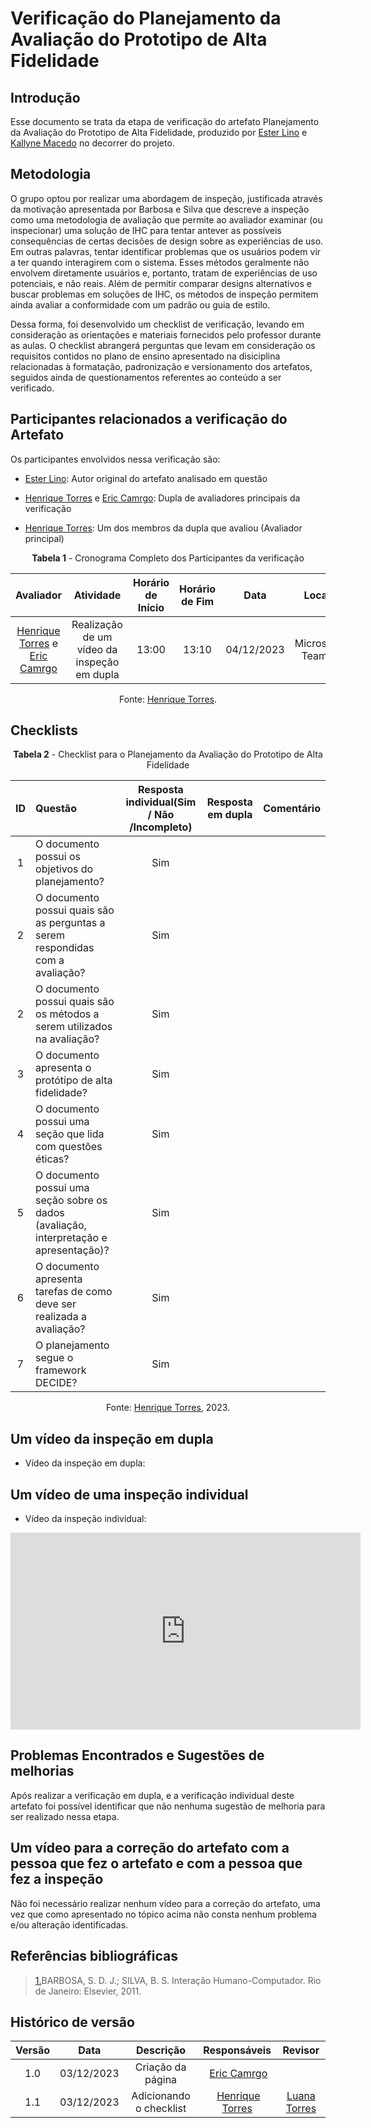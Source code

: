 # **Verificação do Planejamento da Avaliação do Prototipo de Alta Fidelidade**

## Introdução

Esse documento se trata da etapa de verificação do artefato Planejamento da Avaliação do Prototipo de Alta Fidelidade, produzido por [Ester Lino](https://github.com/esteerlino) e [Kallyne Macedo](https://github.com/kalipassos) no decorrer do projeto.

## Metodologia

O grupo optou por realizar uma abordagem de inspeção, justificada através da motivação apresentada por Barbosa e Silva que descreve a inspeção como uma metodologia de avaliação que permite ao avaliador examinar (ou inspecionar) uma solução de IHC para tentar antever as possíveis consequências de certas decisões de design sobre as experiências de uso. Em outras palavras, tentar identificar problemas que os usuários podem vir a ter quando interagirem com o sistema. Esses métodos geralmente não envolvem diretamente usuários e, portanto, tratam de experiências de uso potenciais, e não reais. Além de permitir comparar designs alternativos e buscar problemas em soluções de IHC, os métodos de inspeção permitem ainda avaliar a conformidade com um padrão ou guia de estilo.

Dessa forma, foi desenvolvido um checklist de verificação, levando em consideração as orientações e materiais fornecidos pelo professor durante as aulas. O checklist abrangerá perguntas que levam em consideração os requisitos contidos no plano de ensino apresentado na disiciplina relacionadas à formatação, padronização e versionamento dos artefatos, seguidos ainda de questionamentos referentes ao conteúdo a ser verificado.

## Participantes relacionados a verificação do Artefato

Os participantes envolvidos nessa verificação são:

- [Ester Lino](https://github.com/esteerlino): Autor original do artefato analisado em questão

- [Henrique Torres](https://github.com/henriqtorresl) e [Eric Camrgo](https://github.com/ericcs10): Dupla de avaliadores principais da verificação

- [Henrique Torres](https://github.com/henriqtorresl): Um dos membros da dupla que avaliou (Avaliador principal)

<center>

**Tabela 1** - Cronograma Completo dos Participantes da verificação

|                            Avaliador                            |                  Atividade                  | Horário de Início | Horário de Fim |    Data    |      Local      |
| :-------------------------------------------------------------: | :-----------------------------------------: | :---------------: | :------------: | :--------: | :-------------: |
| [Henrique Torres](https://github.com/henriqtorresl) e [Eric Camrgo](https://github.com/ericcs10) | Realização de um vídeo da inspeção em dupla |       13:00       |     13:10      | 04/12/2023 | Microsoft Teams |

Fonte: [Henrique Torres](https://github.com/henriqtorresl).

</center>

## Checklists

<center>

**Tabela 2** - Checklist para o Planejamento da Avaliação do Prototipo de Alta Fidelidade

| ID | Questão                                                               | Resposta individual(Sim / Não /Incompleto)  | Resposta em dupla| Comentário |
| :-: | :--------------------------------------------------------------------- | :--------: | :-----------------------------------------------------------------------------: |---|
| 1 | O documento possui os objetivos do planejamento? | Sim | | |
| 2 | O documento possui quais são as perguntas a serem respondidas com a avaliação? | Sim | | |
| 2 | O documento possui quais são os métodos a serem utilizados na avaliação? | Sim | | |
| 3 | O documento apresenta o protótipo de alta fidelidade? | Sim | | |
| 4 | O documento possui uma seção que lida com questões éticas? | Sim | | |
| 5 | O documento possui uma seção sobre os dados (avaliação, interpretação e apresentação)? | Sim | | |
| 6 | O documento apresenta tarefas de como deve ser realizada a avaliação? | Sim | | |
| 7 | O planejamento segue o framework DECIDE? | Sim | | |

Fonte: [Henrique Torres](https://github.com/henriqtorresl), 2023.

</center>

## Um vídeo da inspeção em dupla

- Vídeo da inspeção em dupla:

<center>



</center>

## Um vídeo de uma inspeção individual

- Vídeo da inspeção individual:

<center>

<iframe width="560" height="315" src="https://www.youtube.com/embed/wMQS6BGbGLs?si=1xp7PYZNn2HRhepb" title="YouTube video player" frameborder="0" allow="accelerometer; autoplay; clipboard-write; encrypted-media; gyroscope; picture-in-picture; web-share" allowfullscreen></iframe>

</center>

## Problemas Encontrados e Sugestões de melhorias

Após realizar a verificação em dupla, e a verificação individual deste artefato foi possível identificar que não nenhuma sugestão de melhoria para ser realizado nessa etapa.

## Um vídeo para a correção do artefato com a pessoa que fez o artefato e com a pessoa que fez a inspeção

Não foi necessário realizar nenhum vídeo para a correção do artefato, uma vez que como apresentado no tópico acima não consta nenhum problema e/ou alteração identificadas.

## Referências bibliográficas

> <a id="REF1" href="#anchor_1">1.</a>BARBOSA, S. D. J.; SILVA, B. S. Interação Humano-Computador. Rio de Janeiro: Elsevier, 2011.<br>

## Histórico de versão

| Versão |    Data    |                 Descrição                  |                   Responsáveis                    |                   Revisor                   |
| :----: | :--------: | :----------------------------------------: | :-----------------------------------------------: | :-----------------------------------------: |
|  1.0   | 03/12/2023 | Criação da página |  [Eric Camrgo](https://github.com/ericcs10) | |
|  1.1   | 03/12/2023 | Adicionando o checklist |  [Henrique Torres](https://github.com/henriqtorresl) | [Luana Torres](https://github.com/luanatorress) |
